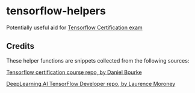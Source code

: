 # tensorflow-helpers
Potentially useful aid for  [Tensorflow Certification exam](https://www.tensorflow.org/certificate)

## Credits

These helper functions are snippets collected from the following sources:

[Tensorflow certification course repo, by Daniel Bourke](https://github.com/mrdbourke/tensorflow-deep-learning)

[DeepLearning.AI TensorFlow Developer repo, by Laurence Moroney](https://github.com/https-deeplearning-ai/tensorflow-1-public)